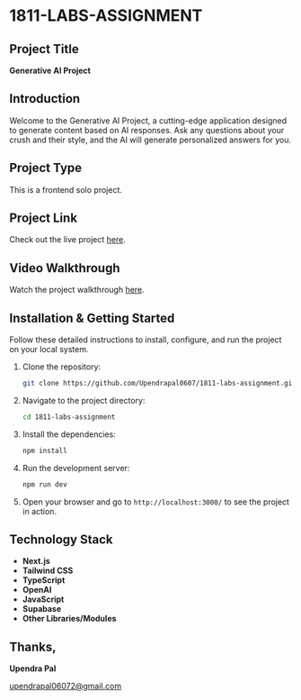 # 1811-LABS-ASSIGNMENT

## Project Title
**Generative AI Project**

## Introduction
Welcome to the Generative AI Project, a cutting-edge application designed to generate content based on AI responses. Ask any questions about your crush and their style, and the AI will generate personalized answers for you.

## Project Type
This is a frontend solo project.

## Project Link
Check out the live project [here](https://1811-labs-assignment-git-main-upendra-pals-projects.vercel.app/).

## Video Walkthrough
Watch the project walkthrough [here](https://drive.google.com/file/d/1ZtNngP69BCpP6uwnsjqntydnPygCkNu2/view?usp=sharing).

## Installation & Getting Started
Follow these detailed instructions to install, configure, and run the project on your local system.

1. Clone the repository:
    ```bash
    git clone https://github.com/Upendrapal0607/1811-labs-assignment.git
    ```

2. Navigate to the project directory:
    ```bash
    cd 1811-labs-assignment
    ```

3. Install the dependencies:
    ```bash
    npm install
    ```

4. Run the development server:
    ```bash
    npm run dev
    ```

5. Open your browser and go to `http://localhost:3000/` to see the project in action.

## Technology Stack
- **Next.js**
- **Tailwind CSS**
- **TypeScript**
- **OpenAI**
- **JavaScript**
- **Supabase**
- **Other Libraries/Modules**

## Thanks,
**Upendra Pal**

[upendrapal06072@gmail.com](mailto:upendrapal06072@gmail.com)
